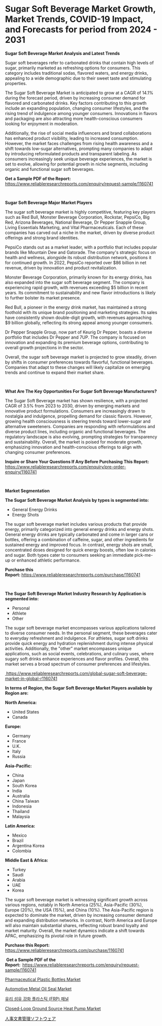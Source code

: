 <p><h1>Sugar Soft Beverage Market Growth, Market Trends, COVID-19 Impact, and Forecasts for period from 2024 - 2031</h1></p><p><strong>Sugar Soft Beverage Market Analysis and Latest Trends</strong></p>
<p><p>Sugar soft beverages refer to carbonated drinks that contain high levels of sugar, primarily marketed as refreshing options for consumers. This category includes traditional sodas, flavored waters, and energy drinks, appealing to a wide demographic due to their sweet taste and stimulating properties.</p><p>The Sugar Soft Beverage Market is anticipated to grow at a CAGR of 14.1% during the forecast period, driven by increasing consumer demand for flavored and carbonated drinks. Key factors contributing to this growth include an expanding population, changing consumer lifestyles, and the rising trend of indulgence among younger consumers. Innovations in flavors and packaging are also attracting more health-conscious consumers looking for enjoyment in moderation.</p><p>Additionally, the rise of social media influencers and brand collaborations has enhanced product visibility, leading to increased consumption. However, the market faces challenges from rising health awareness and a shift towards low-sugar alternatives, prompting many companies to adapt by introducing reformulated products and transparent labeling. As consumers increasingly seek unique beverage experiences, the market is set to evolve, allowing for potential growth in niche segments, including organic and functional sugar soft beverages.</p></p>
<p><strong>Get a Sample PDF of the Report:&nbsp;</strong> <a href="https://www.reliableresearchreports.com/enquiry/request-sample/1160741">https://www.reliableresearchreports.com/enquiry/request-sample/1160741</a></p>
<p>&nbsp;</p>
<p><strong>Sugar Soft Beverage Major Market Players</strong></p>
<p><p>The sugar soft beverage market is highly competitive, featuring key players such as Red Bull, Monster Beverage Corporation, Rockstar, PepsiCo, Big Red, Arizona Beverages, National Beverage, Dr Pepper Snapple Group, Living Essentials Marketing, and Vital Pharmaceuticals. Each of these companies has carved out a niche in the market, driven by diverse product offerings and strong brand identities.</p><p>PepsiCo stands out as a market leader, with a portfolio that includes popular brands like Mountain Dew and Gatorade. The company's strategic focus on health and wellness, alongside its robust distribution network, positions it for continued growth. In 2022, PepsiCo reported over $86 billion in net revenue, driven by innovation and product revitalization.</p><p>Monster Beverage Corporation, primarily known for its energy drinks, has also expanded into the sugar soft beverage segment. The company is experiencing rapid growth, with revenues exceeding $5 billion in recent years. Its commitment to sustainability and new flavor introductions is likely to further bolster its market presence.</p><p>Red Bull, a pioneer in the energy drink market, has maintained a strong foothold with its unique brand positioning and marketing strategies. Its sales have consistently shown double-digit growth, with revenues approaching $9 billion globally, reflecting its strong appeal among younger consumers.</p><p>Dr Pepper Snapple Group, now part of Keurig Dr Pepper, boasts a diverse portfolio that includes Dr Pepper and 7UP. The company is focused on innovation and expanding its premium beverage options, contributing to overall growth projections in the sector.</p><p>Overall, the sugar soft beverage market is projected to grow steadily, driven by shifts in consumer preferences towards flavorful, functional beverages. Companies that adapt to these changes will likely capitalize on emerging trends and continue to expand their market share.</p></p>
<p>&nbsp;</p>
<p><strong>What Are The Key Opportunities For Sugar Soft Beverage Manufacturers?</strong></p>
<p><p>The Sugar Soft Beverage market has shown resilience, with a projected CAGR of 3.5% from 2023 to 2030, driven by emerging markets and innovative product formulations. Consumers are increasingly drawn to nostalgia and indulgence, propelling demand for classic flavors. However, growing health consciousness is steering trends toward lower-sugar and alternative sweeteners. Companies are responding with reformulations and diverse product lines, including organic and functional beverages. The regulatory landscape is also evolving, prompting strategies for transparency and sustainability. Overall, the market is poised for moderate growth, emphasizing innovation and health-conscious offerings to align with changing consumer preferences.</p></p>
<p><strong>Inquire or Share Your Questions If Any Before Purchasing This Report:</strong> <a href="https://www.reliableresearchreports.com/enquiry/pre-order-enquiry/1160741">https://www.reliableresearchreports.com/enquiry/pre-order-enquiry/1160741</a></p>
<p>&nbsp;</p>
<p><strong>Market Segmentation</strong></p>
<p><strong>The Sugar Soft Beverage Market Analysis by types is segmented into:</strong></p>
<p><ul><li>General Energy Drinks</li><li>Energy Shots</li></ul></p>
<p><p>The sugar soft beverage market includes various products that provide energy, primarily categorized into general energy drinks and energy shots. General energy drinks are typically carbonated and come in larger cans or bottles, offering a combination of caffeine, sugar, and other ingredients for sustained energy and improved focus. In contrast, energy shots are small, concentrated doses designed for quick energy boosts, often low in calories and sugar. Both types cater to consumers seeking an immediate pick-me-up or enhanced athletic performance.</p></p>
<p><strong>Purchase this Report:&nbsp;</strong><a href="https://www.reliableresearchreports.com/purchase/1160741">https://www.reliableresearchreports.com/purchase/1160741</a></p>
<p>&nbsp;</p>
<p><strong>The Sugar Soft Beverage Market Industry Research by Application is segmented into:</strong></p>
<p><ul><li>Personal</li><li>Athlete</li><li>Other</li></ul></p>
<p><p>The sugar soft beverage market encompasses various applications tailored to diverse consumer needs. In the personal segment, these beverages cater to everyday refreshment and indulgence. For athletes, sugar soft drinks provide quick energy and hydration replenishment during intense physical activities. Additionally, the "other" market encompasses unique applications, such as social events, celebrations, and culinary uses, where sugary soft drinks enhance experiences and flavor profiles. Overall, this market serves a broad spectrum of consumer preferences and lifestyles.</p></p>
<p><a href="https://www.reliableresearchreports.com/global-sugar-soft-beverage-market-in-global-r1160741">&nbsp;https://www.reliableresearchreports.com/global-sugar-soft-beverage-market-in-global-r1160741</a></p>
<p><strong>In terms of Region, the Sugar Soft Beverage Market Players available by Region are:</strong></p>
<p>
    <p> <strong> North America: </strong>
        <ul>
            <li>United States</li>
            <li>Canada</li>
        </ul>
        </p> 
    <p> <strong> Europe: </strong>
        <ul>
            <li>Germany</li>
            <li>France</li>
            <li>U.K.</li>
            <li>Italy</li>
            <li>Russia</li>
        </ul>
        </p> 
    <p> <strong> Asia-Pacific: </strong>
        <ul>
            <li>China</li>
            <li>Japan</li>
            <li>South Korea</li>
            <li>India</li>
            <li>Australia</li>
            <li>China Taiwan</li>
            <li>Indonesia</li>
            <li>Thailand</li>
            <li>Malaysia</li>
        </ul>
        </p> 
    <p> <strong> Latin America: </strong>
        <ul>
            <li>Mexico</li>
            <li>Brazil</li>
            <li>Argentina Korea</li>
            <li>Colombia</li>
        </ul>
        </p> 
    <p> <strong> Middle East & Africa: </strong>
        <ul>
            <li>Turkey</li>
            <li>Saudi</li>
            <li>Arabia</li>
            <li>UAE</li>
            <li>Korea</li>
        </ul>
    </p>
    </p>
<p><p>The sugar soft beverage market is witnessing significant growth across various regions, notably in North America (25%), Asia-Pacific (30%), Europe (20%), the USA (15%), and China (10%). The Asia-Pacific region is expected to dominate the market, driven by increasing consumer demand and expanding distribution networks. In contrast, North America and Europe will also maintain substantial shares, reflecting robust brand loyalty and market maturity. Overall, the market dynamics indicate a shift towards APAC, emphasizing its pivotal role in future growth.</p></p>
<p><strong>Purchase this Report: </strong><a href="https://www.reliableresearchreports.com/purchase/1160741">https://www.reliableresearchreports.com/purchase/1160741</a></p>
<p>&nbsp;<strong>Get a Sample PDF of the Report:&nbsp;&nbsp;</strong><a href="https://www.reliableresearchreports.com/enquiry/request-sample/1160741">https://www.reliableresearchreports.com/enquiry/request-sample/1160741</a></p>
<p><strong></strong></p>
<p><p><a href="https://www.linkedin.com/pulse/global-pharmaceutical-plastic-bottles-market-exploring-share-trends-3w6re?trackingId=vMlDudVoRl2pP44rh1mXvA%3D%3D">Pharmaceutical Plastic Bottles Market</a></p><p><a href="https://github.com/AfsanaMia652/Market-Research-Report-List-1/blob/main/automotive-metal-oil-seal-market.md">Automotive Metal Oil Seal Market</a></p><p><a href="https://medium.com/@eunicevaughan35/%EC%84%B8%EA%B3%84-fiberglass-reinforced-plastic-frp-panel-market-%EC%9D%80-2024%EC%97%90%EC%84%9C-2031%EB%A1%9C-%EC%97%B0%ED%8F%89%EA%B7%A0-%EC%A6%9D%EA%B0%80%EC%9C%A8%EC%9D%84-%EB%B3%B4%EC%9D%BC-%EA%B2%83%EC%9C%BC%EB%A1%9C-%EC%98%88%EC%83%81%EB%90%A9%EB%8B%88%EB%8B%A4-7272c8e08944">유리 섬유 강화 플라스틱 (FRP) 패널</a></p><p><a href="https://github.com/AshikRahman665/Market-Research-Report-List-1/blob/main/closed-loop-ground-source-heat-pump-market.md">Closed-Loop Ground Source Heat Pump Market</a></p><p><a href="https://medium.com/@edmondg3yrtreenfelder8956/%E3%82%B0%E3%83%AD%E3%83%BC%E3%83%90%E3%83%AB%E4%BA%BA%E4%BA%8B%E3%83%89%E3%82%AD%E3%83%A5%E3%83%A1%E3%83%B3%E3%83%88%E7%AE%A1%E7%90%86%E3%82%BD%E3%83%95%E3%83%88%E3%82%A6%E3%82%A7%E3%82%A2%E5%B8%82%E5%A0%B4%E3%81%AF-2024%E5%B9%B4%E3%81%8B%E3%82%892031%E5%B9%B4%E3%81%AE%E6%9C%9F%E9%96%93%E3%81%A7%E5%B9%B4%E9%96%93%E5%B9%B3%E5%9D%87%E6%88%90%E9%95%B7%E7%8E%87-cagr-5-2-%E3%81%A7%E6%88%90%E9%95%B7%E3%81%99%E3%82%8B%E3%81%A8%E4%BA%88%E6%B8%AC%E3%81%95%E3%82%8C%E3%81%A6%E3%81%84%E3%81%BE%E3%81%99-40890d648b26">人事文書管理ソフトウェア</a></p></p>